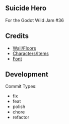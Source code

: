 ## Suicide Hero

For the Godot Wild Jam #36

## Credits
 - [Wall/Floors](https://safwyl.itch.io/16x16-dungeon-autotile-remix)
 - [Characters/Items](https://0x72.itch.io/dungeontileset-ii)
 - [Font](https://www.freejapanesefont.com/jackey-font/)


## Development

Commit Types:
 - fix
 - feat
 - polish
 - chore
 - refactor